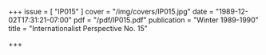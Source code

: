 +++
issue = [ "IP015" ]
cover = "/img/covers/IP015.jpg"
date = "1989-12-02T17:31:21-07:00"
pdf = "/pdf/IP015.pdf"
publication = "Winter 1989-1990"
title = "Internationalist Perspective No. 15"

+++

